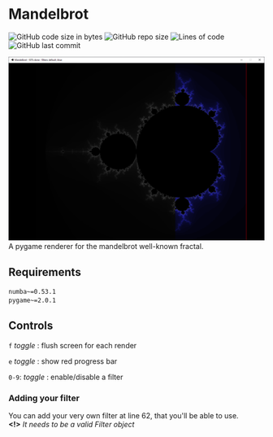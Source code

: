 # Mandelbrot 

![GitHub code size in bytes](https://img.shields.io/github/languages/code-size/Sigmanificient/Mandelbrot)
![GitHub repo size](https://img.shields.io/github/repo-size/Sigmanificient/Mandelbrot)
![Lines of code](https://img.shields.io/tokei/lines/github/Sigmanificient/Mandelbrot)
![GitHub last commit](https://img.shields.io/github/last-commit/Sigmanificient/Mandelbrot)

![](https://github.com/sigmanificient/mandelbrot/blob/master/screenshots/1.png)
A pygame renderer for the mandelbrot well-known fractal.

## Requirements
```requirements.txt
numba~=0.53.1
pygame~=2.0.1
```

## Controls
`f` *toggle* : flush screen for each render

`e` *toggle* : show red progress bar

`0-9`: *toggle* : enable/disable a filter

### Adding your filter
You can add your very own filter at line 62, that you'll be able to use.
<br>**<!>** *It needs to be a valid Filter object*
